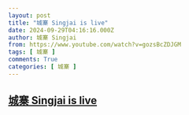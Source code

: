 ```yaml
---
layout: post
title: "城寨 Singjai is live"
date: 2024-09-29T04:16:16.000Z
author: 城寨 Singjai
from: https://www.youtube.com/watch?v=gozsBcZDJGM
tags: [ 城寨 ]
comments: True
categories: [ 城寨 ]
---
```

<!--1727583376000-->
[城寨 Singjai is live](https://www.youtube.com/watch?v=gozsBcZDJGM)
------

<div>

</div>
